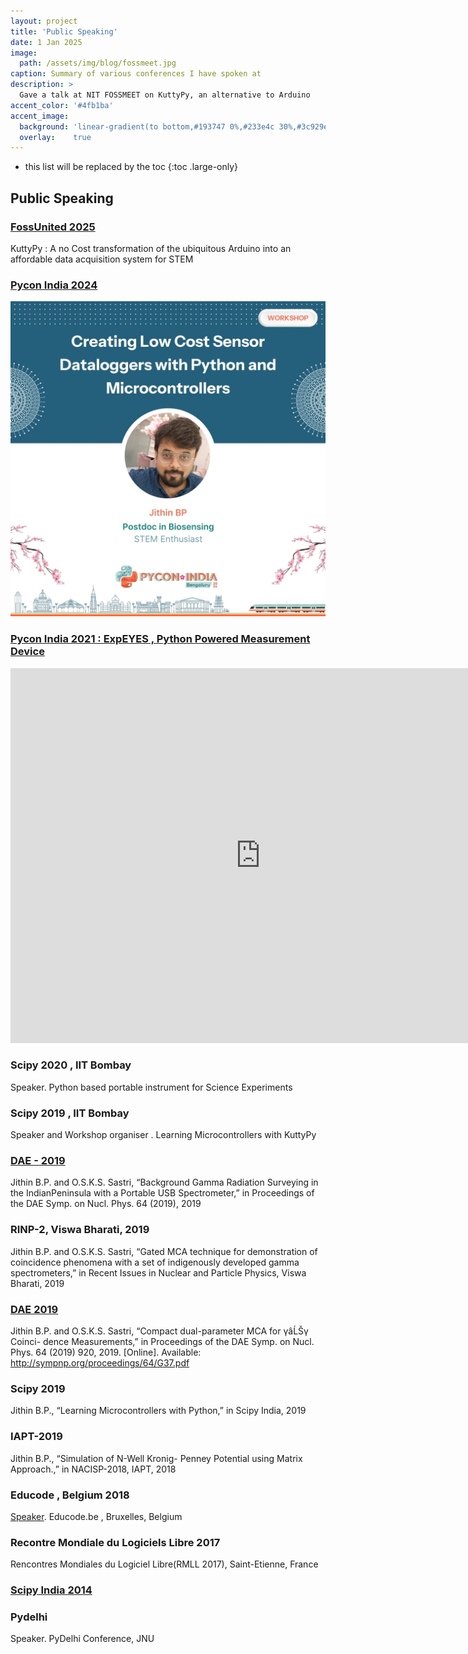 ```yaml
---
layout: project
title: 'Public Speaking'
date: 1 Jan 2025
image: 
  path: /assets/img/blog/fossmeet.jpg
caption: Summary of various conferences I have spoken at
description: >
  Gave a talk at NIT FOSSMEET on KuttyPy, an alternative to Arduino
accent_color: '#4fb1ba'
accent_image:
  background: 'linear-gradient(to bottom,#193747 0%,#233e4c 30%,#3c929e 50%,#d5d5d4 70%,#cdccc8 100%)'
  overlay:    true
---
```


* this list will be replaced by the toc
{:toc .large-only}

## Public Speaking

### [FossUnited 2025](https://fossunited.org/c/indiafoss/2025/cfp/3a8mrlaug1)

KuttyPy : A no Cost transformation of the ubiquitous Arduino into an affordable data acquisition system for STEM

### [Pycon India 2024](https://in.pycon.org/2024/speakers/jithin/)

![](/assets/img/blog/pycon.jpeg)

### [ Pycon India 2021 : ExpEYES , Python Powered Measurement Device ](https://pyvideo.org/pycon-india-2021/expeyes-a-python-powered-measurement-device-for-hands-on-science-education.html)


<iframe width="800" height="600" src="https://www.youtube.com/embed/gBqLaiVBhnc?si=CtTP3xmHA-8FX95U" title="YouTube video player" frameborder="0" allow="accelerometer; autoplay; clipboard-write; encrypted-media; gyroscope; picture-in-picture; web-share" referrerpolicy="strict-origin-when-cross-origin" allowfullscreen></iframe>

### Scipy 2020 , IIT Bombay

Speaker. Python based portable instrument for Science Experiments

### Scipy 2019 , IIT Bombay

Speaker and Workshop organiser . Learning Microcontrollers with KuttyPy

### [DAE - 2019](http://sympnp.org/proceedings/64/G28.pdf)

Jithin B.P. and O.S.K.S. Sastri, “Background Gamma Radiation Surveying in the
IndianPeninsula with a Portable USB Spectrometer,” in Proceedings of the DAE
Symp. on Nucl. Phys. 64 (2019), 2019

### RINP-2, Viswa Bharati, 2019

Jithin B.P. and O.S.K.S. Sastri, “Gated MCA technique for demonstration of
coincidence phenomena with a set of indigenously developed gamma spectrometers,”
in Recent Issues in Nuclear and Particle Physics, Viswa Bharati, 2019

### [DAE 2019](http://sympnp.org/proceedings/64/G37.pdf)

Jithin B.P. and O.S.K.S. Sastri, “Compact dual-parameter MCA for γâĹŠγ Coinci-
dence Measurements,” in Proceedings of the DAE Symp. on Nucl. Phys. 64 (2019)
920, 2019. [Online]. Available: http://sympnp.org/proceedings/64/G37.pdf

### Scipy 2019

Jithin B.P., “Learning Microcontrollers with Python,” in Scipy India, 2019

### IAPT-2019

Jithin B.P., “Simulation of N-Well Kronig- Penney Potential using Matrix Approach.,”
in NACISP-2018, IAPT, 2018

### Educode , Belgium 2018

[Speaker](https://2018.educode.be/intervenants/jithin-bp/). Educode.be , Bruxelles, Belgium

### Recontre Mondiale du Logiciels Libre 2017

Rencontres Mondiales du Logiciel Libre(RMLL 2017), Saint-Etienne, France

### [Scipy India 2014](https://scipy.in/2014/static/uploads/jithinbp/attachment/abs.pdf)

### Pydelhi

Speaker. PyDelhi Conference, JNU